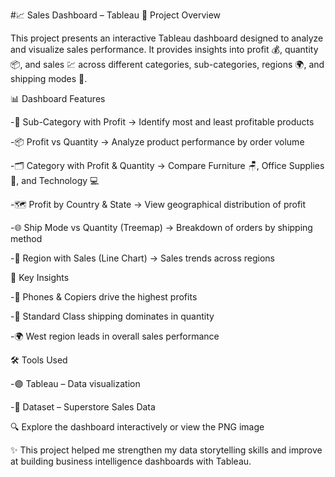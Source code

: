 #📈 Sales Dashboard – Tableau
📌 Project Overview

This project presents an interactive Tableau dashboard designed to analyze and visualize sales performance. It provides insights into profit 💰, quantity 📦, and sales 💹 across different categories, sub-categories, regions 🌍, and shipping modes 🚚.

📊 Dashboard Features

-🔎 Sub-Category with Profit → Identify most and least profitable products

-📦 Profit vs Quantity → Analyze product performance by order volume

-🗂️ Category with Profit & Quantity → Compare Furniture 🪑, Office Supplies 📑, and Technology 💻

-🗺️ Profit by Country & State → View geographical distribution of profit

-🌐 Ship Mode vs Quantity (Treemap) → Breakdown of orders by shipping method

-📍 Region with Sales (Line Chart) → Sales trends across regions

🔑 Key Insights

-📱 Phones & Copiers drive the highest profits

-🚚 Standard Class shipping dominates in quantity

-🌍 West region leads in overall sales performance

🛠 Tools Used

-🟣 Tableau – Data visualization

-📂 Dataset – Superstore Sales Data

🔍 Explore the dashboard interactively or view the PNG image

✨ This project helped me strengthen my data storytelling skills and improve at building business intelligence dashboards with Tableau.

